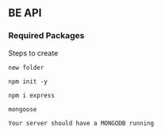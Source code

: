 ## BE API

### Required Packages

Steps to create

`new folder`

`npm init -y`

`npm i express`

`mongoose`

`Your server should have a MONGODB running`

<!-- todouser / Px7icaA3qWgHi17E -->
